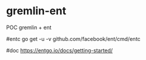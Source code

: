 # gremlin-ent
POC gremlin + ent

#entc
go get -u -v github.com/facebook/ent/cmd/entc

#doc
https://entgo.io/docs/getting-started/
